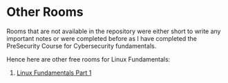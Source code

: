 # Other Rooms 

Rooms that are not available in the repository were either short to write any important notes or were completed before as I have completed the PreSecurity Course for Cybersecurity fundamentals. 

Hence here are other free rooms for Linux Fundamentals:

1. [Linux Fundamentals Part 1](https://tryhackme.com/room/linuxfundamentalspart1)
